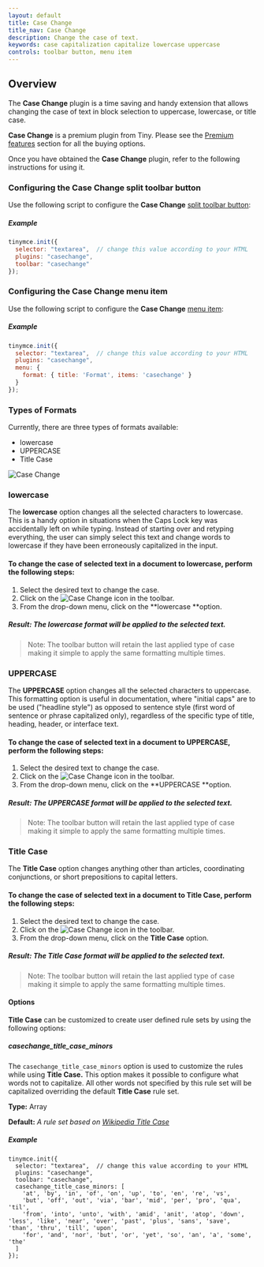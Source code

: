 ```yaml
---
layout: default
title: Case Change
title_nav: Case Change
description: Change the case of text.
keywords: case capitalization capitalize lowercase uppercase
controls: toolbar button, menu item
---
```


## Overview

The **Case Change** plugin is a time saving and handy extension that allows changing the case of text in block selection to uppercase, lowercase, or title case.

**Case Change** is a premium plugin from Tiny. Please see the [Premium features]({{site.baseurl}}/enterprise/casechange/) section for all the buying options.

Once you have obtained the **Case Change** plugin, refer to the following instructions for using it.

### Configuring the Case Change split toolbar button

Use the following script to configure the **Case Change** [split toolbar button]({{site.baseurl}}/ui-components/typesoftoolbarbuttons/#splitbutton):

##### Example

```js
tinymce.init({
  selector: "textarea",  // change this value according to your HTML
  plugins: "casechange",
  toolbar: "casechange"
});
```

### Configuring the Case Change menu item

Use the following script to configure the **Case Change** [menu item]({{site.baseurl}}/ui-components/menuitems/):

##### Example

```js
tinymce.init({
  selector: "textarea",  // change this value according to your HTML
  plugins: "casechange",
  menu: {
    format: { title: 'Format', items: 'casechange' }
  }
});
```


### Types of Formats

Currently, there are three types of formats available:

* lowercase
* UPPERCASE
* Title Case

![**Case Change**]({{site.baseurl}}/images/casechange.png)

### lowercase

The **lowercase** option changes all the selected characters to lowercase. This is a handy option in situations when the Caps Lock key was accidentally left on while typing. Instead of starting over and retyping everything, the user can simply select this text and change words to lowercase if they have been erroneously capitalized in the input.


#### To change the case of selected text in a document to lowercase, perform the following steps:

1. Select the desired text to change the case.
2. Click on the ![**Case Change**]({{site.baseurl}}/images/casechangeicon.png) icon in the toolbar.
3. From the drop-down menu, click on the **lowercase **option.


##### Result: The lowercase format will be applied to the selected text.

> Note: The toolbar button will retain the last applied type of case making it simple to apply the same formatting multiple times.

### UPPERCASE

The **UPPERCASE** option changes all the selected characters to uppercase. This formatting option is useful in documentation, where "initial caps" are to be used ("headline style") as opposed to sentence style (first word of sentence or phrase capitalized only), regardless of the specific type of title, heading, header, or interface text.

#### To change the case of selected text in a document to UPPERCASE, perform the following steps:

1. Select the desired text to change the case.
2. Click on the ![**Case Change**]({{site.baseurl}}/images/casechangeicon.png) icon in the toolbar.
3. From the drop-down menu, click on the **UPPERCASE **option.

##### Result: The UPPERCASE format will be applied to the selected text.

> Note: The toolbar button will retain the last applied type of case making it simple to apply the same formatting multiple times.

### Title Case

The **Title Case** option changes anything other than articles, coordinating conjunctions, or short prepositions to capital letters.

#### To change the case of selected text in a document to Title Case, perform the following steps:

1. Select the desired text to change the case.
2. Click on the ![**Case Change**]({{site.baseurl}}/images/casechangeicon.png) icon in the toolbar.
3. From the drop-down menu, click on the **Title Case** option.


##### Result: The Title Case format will be applied to the selected text.

> Note: The toolbar button will retain the last applied type of case making it simple to apply the same formatting multiple times.

#### **Options**

**Title Case** can be customized to create user defined rule sets by using the following options:

##### **casechange_title_case_minors**

The `casechange_title_case_minors` option is used to customize the rules while using **Title Case.** This option makes it possible to configure what words not to capitalize. All other words not specified by this rule set will be capitalized overriding the default **Title Case** rule set.

**Type:** Array

**Default:** _A rule set based on [Wikipedia Title Case](https://titlecaseconverter.com/rules/#WP)_

##### **Example**

```
tinymce.init({
  selector: "textarea",  // change this value according to your HTML
  plugins: "casechange",
  toolbar: "casechange",
  casechange_title_case_minors: [
    'at', 'by', 'in', 'of', 'on', 'up', 'to', 'en', 're', 'vs',
    'but', 'off', 'out', 'via', 'bar', 'mid', 'per', 'pro', 'qua', 'til',
    'from', 'into', 'unto', 'with', 'amid', 'anit', 'atop', 'down', 'less', 'like', 'near', 'over', 'past', 'plus', 'sans', 'save', 'than', 'thru', 'till', 'upon',
    'for', 'and', 'nor', 'but', 'or', 'yet', 'so', 'an', 'a', 'some', 'the'
  ]
});
```
